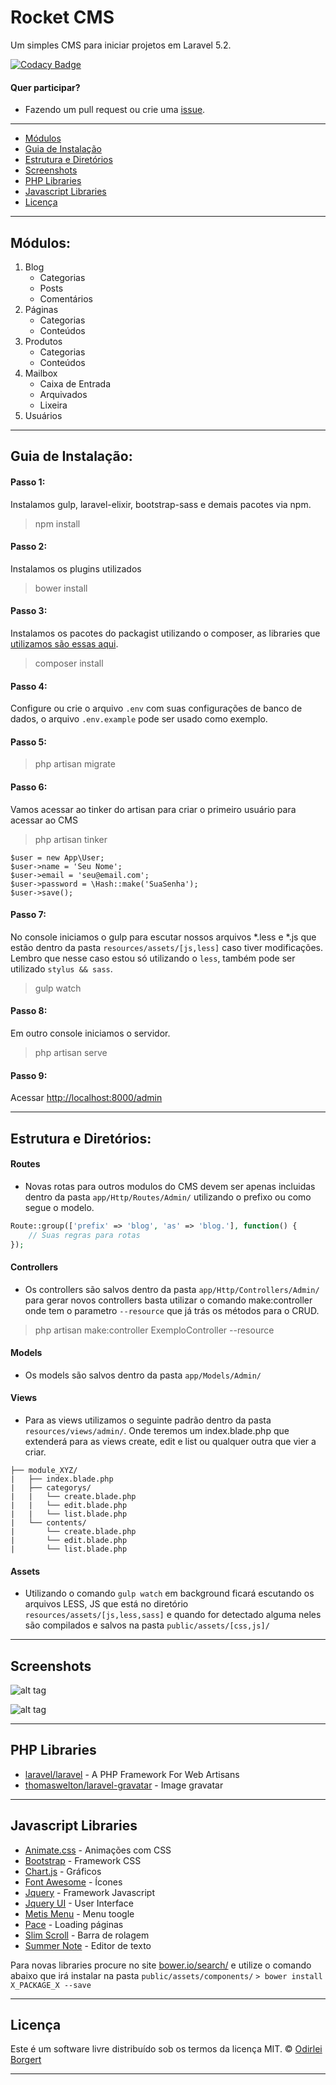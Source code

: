 # Rocket CMS
Um simples CMS para iniciar projetos em Laravel 5.2.

[![Codacy Badge](https://api.codacy.com/project/badge/Grade/ad3c062e22ba4c25b8017041b619e217)](https://www.codacy.com/app/odirleiborgert/rocket-planet?utm_source=github.com&amp;utm_medium=referral&amp;utm_content=odirleiborgert/rocket-planet&amp;utm_campaign=Badge_Grade)

#### Quer participar?
- Fazendo um pull request ou crie uma [issue](https://github.com/odirleiborgert/rocket-cms/issues).


-----

* [Módulos](#modulos)
* [Guia de Instalação](#instalacao)
* [Estrutura e Diretórios](#item3)
* [Screenshots](#screenshots)
* [PHP Libraries](#php-libraries)
* [Javascript Libraries](#javascript-libraries)
* [Licença](#licenca)



-----
<a name="modulos"></a>
## Módulos:

1. Blog
	* Categorias
	* Posts
	* Comentários
2. Páginas
	* Categorias
	* Conteúdos
3. Produtos
	* Categorias
	* Conteúdos
4. Mailbox
	* Caixa de Entrada
	* Arquivados
	* Lixeira
5. Usuários


-----
<a name="instalacao"></a>
## Guia de Instalação:

#### Passo 1: 
Instalamos gulp, laravel-elixir, bootstrap-sass e demais pacotes via npm.
> npm install

#### Passo 2:
Instalamos os plugins utilizados
> bower install

#### Passo 3:
Instalamos os pacotes do packagist utilizando o composer, as libraries que [utilizamos são essas aqui](#php-libraries).
> composer install

#### Passo 4:
Configure ou crie o arquivo `.env` com suas configurações de banco de dados, o arquivo `.env.example` pode ser usado como exemplo.

#### Passo 5:
> php artisan migrate

#### Passo 6:
Vamos acessar ao tinker do artisan para criar o primeiro usuário para acessar ao CMS

> php artisan tinker 

```shell
$user = new App\User;
$user->name = 'Seu Nome';
$user->email = 'seu@email.com';
$user->password = \Hash::make('SuaSenha');
$user->save(); 
```

#### Passo 7:
No console iniciamos o gulp para escutar nossos arquivos *.less e *.js que estão dentro da pasta `resources/assets/[js,less]` caso tiver modificações. Lembro que nesse caso estou só utilizando o `less`, também pode ser utilizado `stylus && sass`.
> gulp watch

#### Passo 8:
Em outro console iniciamos o servidor.
> php artisan serve

#### Passo 9:
Acessar <a href="http://localhost:8000/admin">http://localhost:8000/admin</a>



-----
<a name="estrutura"></a>
## Estrutura e Diretórios:

#### Routes
* Novas rotas para outros modulos do CMS devem ser apenas incluidas dentro da pasta `app/Http/Routes/Admin/` utilizando o prefixo ou como segue o modelo.

```php
Route::group(['prefix' => 'blog', 'as' => 'blog.'], function() {
	// Suas regras para rotas
});
```
#### Controllers
* Os controllers são salvos dentro da pasta `app/Http/Controllers/Admin/` para gerar novos controllers basta utilizar o comando make:controller onde tem o parametro `--resource` que já trás os métodos para o CRUD. 
> php artisan make:controller ExemploController --resource

#### Models
* Os models são salvos dentro da pasta `app/Models/Admin/`

#### Views
* Para as views utilizamos o seguinte padrão dentro da pasta `resources/views/admin/`. Onde teremos um index.blade.php que extenderá para as views create, edit e list ou qualquer outra que vier a criar.

```
├── module_XYZ/
|	├── index.blade.php
|	├── categorys/
|   |	└── create.blade.php
|   |	└── edit.blade.php
|   |	└── list.blade.php
| 	└── contents/
|   	└── create.blade.php
|   	└── edit.blade.php
|   	└── list.blade.php
```

#### Assets
* Utilizando o comando `gulp watch` em background ficará escutando os arquivos LESS, JS que está  no diretório `resources/assets/[js,less,sass]` e quando for detectado alguma neles são compilados e salvos na pasta `public/assets/[css,js]/`


-----
<a name="screenshots"></a>
## Screenshots

![alt tag](http://i.imgur.com/Ox6vGP1.png)

![alt tag](http://i.imgur.com/dQQKLzM.png)

-----
<a name="php-libraries"></a>
## PHP Libraries

* [laravel/laravel](https://github.com/laravel/laravel) - A PHP Framework For Web Artisans
* [thomaswelton/laravel-gravatar](https://github.com/thomaswelton/laravel-gravatar) - Image gravatar

-----
<a name="javascript-libraries"></a>
## Javascript Libraries

* [Animate.css](http://daneden.github.io/animate.css/) - Animações com CSS
* [Bootstrap](http://getbootstrap.com) - Framework CSS
* [Chart.js](http://chartjs.org) - Gráficos
* [Font Awesome](http://http://fontawesome.io/) - Ícones
* [Jquery](http://jquery.com) - Framework Javascript
* [Jquery UI](http://jqueryui.com) - User Interface
* [Metis Menu](https://github.com/onokumus/metisMenu) - Menu toogle
* [Pace](https://github.com/HubSpot/pace) - Loading páginas
* [Slim Scroll](https://github.com/rochal/jQuery-slimScroll) - Barra de rolagem 
* [Summer Note](https://github.com/summernote/summernote) - Editor de texto

Para novas libraries procure no site <a href="http://bower.io/search/">bower.io/search/</a> e utilize o comando abaixo que irá instalar na pasta `public/assets/components/`
`> bower install X_PACKAGE_X --save`


-----
<a name="licenca"></a>
## Licença

Este é um software livre distribuído sob os termos da licença MIT. © [Odirlei Borgert](http://www.odirleiborgert.com.br)

-----
